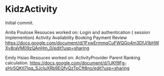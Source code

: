 # KidzActivity
Initial commit.

Anita Poulose
Resouces worked on: 
Login and authentication ( session implemention)
Activity
Availability
Booking
Payment
Review
https://docs.google.com/document/d/1FxwErmmqCuFWQGo4m3DfJj1bHWXy8raVM09zQAnHm_0/edit?usp=sharing



Emily Hsiao 
Resouces worked on: 
ActivityProvider
Parent
Ranking calculation.
https://docs.google.com/document/d/1JKf9Fg-sHv5QKtl7lqq_SJcIuXRb9EQfyQzTpCft8no/edit?usp=sharing

